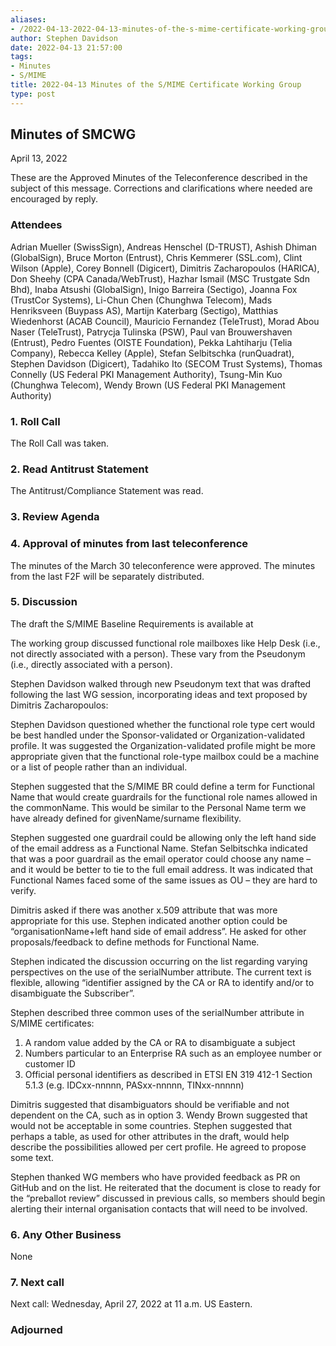 ```yaml
---
aliases:
- /2022-04-13-2022-04-13-minutes-of-the-s-mime-certificate-working-group/
author: Stephen Davidson
date: 2022-04-13 21:57:00
tags:
- Minutes
- S/MIME
title: 2022-04-13 Minutes of the S/MIME Certificate Working Group 
type: post
---
```


## Minutes of SMCWG 

April 13, 2022

These are the Approved Minutes of the Teleconference described in the subject of this message. Corrections and clarifications where needed are encouraged by reply.

### Attendees 

Adrian Mueller (SwissSign), Andreas Henschel (D-TRUST), Ashish Dhiman (GlobalSign), Bruce Morton (Entrust), Chris Kemmerer (SSL.com), Clint Wilson (Apple), Corey Bonnell (Digicert), Dimitris Zacharopoulos (HARICA), Don Sheehy (CPA Canada/WebTrust), Hazhar Ismail (MSC Trustgate Sdn Bhd), Inaba Atsushi (GlobalSign), Inigo Barreira (Sectigo), Joanna Fox (TrustCor Systems), Li-Chun Chen (Chunghwa Telecom), Mads Henriksveen (Buypass AS), Martijn Katerbarg (Sectigo), Matthias Wiedenhorst (ACAB Council), Mauricio Fernandez (TeleTrust), Morad Abou Naser (TeleTrust), Patrycja Tulinska (PSW), Paul van Brouwershaven (Entrust), Pedro Fuentes (OISTE Foundation), Pekka Lahtiharju (Telia Company), Rebecca Kelley (Apple), Stefan Selbitschka (runQuadrat), Stephen Davidson (Digicert), Tadahiko Ito (SECOM Trust Systems), Thomas Connelly (US Federal PKI Management Authority), Tsung-Min Kuo (Chunghwa Telecom), Wendy Brown (US Federal PKI Management Authority)

### 1. Roll Call 

The Roll Call was taken.

### 2. Read Antitrust Statement 

The Antitrust/Compliance Statement was read.

### 3. Review Agenda 

### 4. Approval of minutes from last teleconference 

The minutes of the March 30 teleconference were approved. The minutes from the last F2F will be separately distributed.

### 5. Discussion 

The draft the S/MIME Baseline Requirements is available at

The working group discussed functional role mailboxes like Help Desk (i.e., not directly associated with a person). These vary from the Pseudonym (i.e., directly associated with a person).

Stephen Davidson walked through new Pseudonym text that was drafted following the last WG session, incorporating ideas and text proposed by Dimitris Zacharopoulos:

Stephen Davidson questioned whether the functional role type cert would be best handled under the Sponsor-validated or Organization-validated profile. It was suggested the Organization-validated profile might be more appropriate given that the functional role-type mailbox could be a machine or a list of people rather than an individual.

Stephen suggested that the S/MIME BR could define a term for Functional Name that would create guardrails for the functional role names allowed in the commonName. This would be similar to the Personal Name term we have already defined for givenName/surname flexibility.

Stephen suggested one guardrail could be allowing only the left hand side of the email address as a Functional Name. Stefan Selbitschka indicated that was a poor guardrail as the email operator could choose any name – and it would be better to tie to the full email address. It was indicated that Functional Names faced some of the same issues as OU – they are hard to verify.

Dimitris asked if there was another x.509 attribute that was more appropriate for this use. Stephen indicated another option could be “organisationName+left hand side of email address”. He asked for other proposals/feedback to define methods for Functional Name.

Stephen indicated the discussion occurring on the list regarding varying perspectives on the use of the serialNumber attribute. The current text is flexible, allowing “identifier assigned by the CA or RA to identify and/or to disambiguate the Subscriber”.

Stephen described three common uses of the serialNumber attribute in S/MIME certificates:

1. A random value added by the CA or RA to disambiguate a subject
1. Numbers particular to an Enterprise RA such as an employee number or customer ID
1. Official personal identifiers as described in ETSI EN 319 412-1 Section 5.1.3 (e.g. IDCxx-nnnnn, PASxx-nnnnn, TINxx-nnnnn)

Dimitris suggested that disambiguators should be verifiable and not dependent on the CA, such as in option 3. Wendy Brown suggested that would not be acceptable in some countries. Stephen suggested that perhaps a table, as used for other attributes in the draft, would help describe the possibilities allowed per cert profile. He agreed to propose some text.

Stephen thanked WG members who have provided feedback as PR on GitHub and on the list. He reiterated that the document is close to ready for the “preballot review” discussed in previous calls, so members should begin alerting their internal organisation contacts that will need to be involved.

### 6. Any Other Business 

None

### 7. Next call 

Next call: Wednesday, April 27, 2022 at 11 a.m. US Eastern.

### Adjourned
